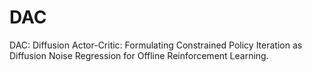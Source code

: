 # DAC
DAC: Diffusion Actor-Critic: Formulating Constrained Policy Iteration as Diffusion Noise Regression for Offline Reinforcement Learning.
